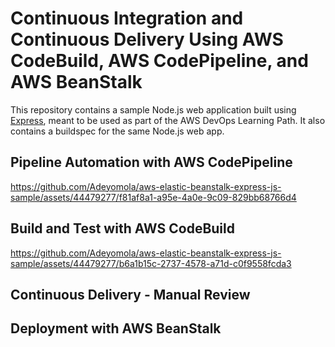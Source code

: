 # Continuous Integration and Continuous Delivery Using AWS CodeBuild, AWS CodePipeline, and AWS BeanStalk

This repository contains a sample Node.js web application built using [Express](https://expressjs.com/), meant to be used as part of the AWS DevOps Learning Path. It also contains a buildspec for the same Node.js web app.

## Pipeline Automation with AWS CodePipeline
https://github.com/Adeyomola/aws-elastic-beanstalk-express-js-sample/assets/44479277/f81af8a1-a95e-4a0e-9c09-829bb68766d4
## Build and Test with AWS CodeBuild
https://github.com/Adeyomola/aws-elastic-beanstalk-express-js-sample/assets/44479277/b6a1b15c-2737-4578-a71d-c0f9558fcda3
## Continuous Delivery - Manual Review

## Deployment with AWS BeanStalk
